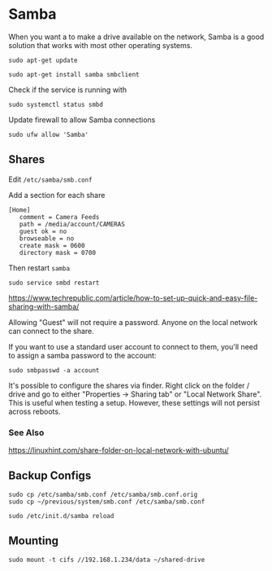 # Samba

When you want a to make a drive available on the network, Samba is a good solution that works with most other operating systems. 

```
sudo apt-get update

sudo apt-get install samba smbclient
```

Check if the service is running with 

```
sudo systemctl status smbd
```

Update firewall to allow Samba connections

```
sudo ufw allow 'Samba'
```

## Shares

Edit `/etc/samba/smb.conf`

Add a section for each share

```
[Home]
   comment = Camera Feeds
   path = /media/account/CAMERAS
   guest ok = no
   browseable = no
   create mask = 0600
   directory mask = 0700
```

Then restart `samba`

```
sudo service smbd restart
```

https://www.techrepublic.com/article/how-to-set-up-quick-and-easy-file-sharing-with-samba/

Allowing "Guest" will not require a password. Anyone on the local network can connect to the share. 

If you want to use a standard user account to connect to them, you'll need to assign a samba password to the account:

```
sudo smbpasswd -a account
```

It's possible to configure the shares via finder. Right click on the folder / drive and go to either "Properties -> Sharing tab" or "Local Network Share". This is useful when testing a setup. However, these settings will not persist across reboots. 

### See Also

https://linuxhint.com/share-folder-on-local-network-with-ubuntu/


## Backup Configs

```
sudo cp /etc/samba/smb.conf /etc/samba/smb.conf.orig
sudo cp ~/previous/system/smb.conf /etc/samba/smb.conf 

sudo /etc/init.d/samba reload
```


## Mounting

```
sudo mount -t cifs //192.168.1.234/data ~/shared-drive
```
